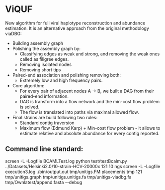 # ViQUF

New algorithm for full viral haplotype reconstruction and abundance estimation. It is an alternative approach from the original methodology viaDBG:

* Building assembly graph
* Polishing the assembly graph by:
	* Classifying edges as weak and strong, and removing the weak ones called as filigree edges.
	* Removing isolated nodes
	* Removing short tips
* Paired-end association and polishing removing both:
	* Extremely low and high frequency pairs.	
* Core algorithm:
	* For every pair of adjacent nodes A -> B, we built a DAG from their paired-end information.
	* DAG is transform into a flow network and the min-cost flow problem is solved.
	* The flow is translated into paths via maximal allowed flow. 
* Final strains are build following two rules:
	* Standard contig traversion
	* Maximum flow (Edmund Karp) + Min-cost flow problem - it allows to estimate relative and absolute abundance for every contig reported.

## Command line standard:

screen -L -Logfile BCAMLTest.log python test/testBcalm.py ../Datasets/Helsinki2.0/10-strain-HCV-20000x 121 10 ngs
screen -L -Logfile execution3.log ./bin/output.out tmp/unitigs.FM placements tmp 121 tmp/unitigs.graph tmp/unitigs.unitigs.fa tmp/unitigs-viadbg.fa tmp/Ownlatest/append.fasta --debug


